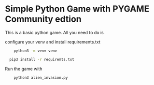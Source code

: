 # Simple Python Game with PYGAME Community edtion

This is a basic python game. 
All you need to do is 

configure your venv and install requirements.txt
```bash
    python3 -m venv venv
```

```bash
  pip3 install -r requiremts.txt
```

Run the game with
```bash
    python3 alien_invasion.py
```
